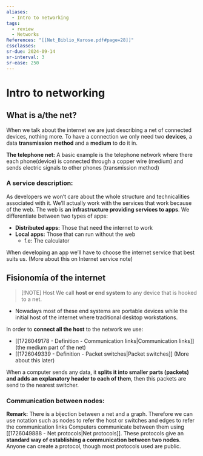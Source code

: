```yaml
---
aliases:
  - Intro to networking
tags:
  - review
  - Networks
References: "[[Net_Biblio_Kurose.pdf#page=28]]"
cssclasses:
sr-due: 2024-09-14
sr-interval: 3
sr-ease: 250
---
```

# Intro to networking
## What is a/the net?
When we talk about the internet we are just describing a net of connected devices, nothing more. To have a connection we only need two **devices**, a data **transmission method** and a **medium** to do it in. 

**The telephone net:** A basic example is the telephone network where there each phone(device) is connected through a copper wire (medium) and sends electric signals to other phones (transmission method)
### A service description: 
As developers we won’t care about the whole structure and technicalities associated with it. We’ll actually work with the services that work because of the web. 
The web is **an infrastructure providing services to apps**. 
We differentiate between two types of apps: 
+ **Distributed apps:** Those that need the internet to work 
+ **Local apps:** Those that can run without the web
	+ f.e: The calculator

When developing an app we’ll have to choose the internet service that best suits us. (More about this on Internet service note)
## Fisionomía of the internet 

> [!NOTE] Host 
>We call **host or end system** to any device that is hooked to a net.  

+ Nowadays most of these end systems are portable devices while the initial host of the internet where traditional desktop workstations. 

In order to **connect all the host** to the network we use: 
+ [[1726049178 - Definition - Communication links|Communication links]] (the medium part of the net) 
+ [[1726049339 - Definition - Packet switches|Packet switches]] (More about this later)

When a computer sends any data, it **splits it into smaller parts (packets) and adds an explanatory header to each of them**, then this packets are send to the nearest switcher.

### Communication between nodes: 
**Remark:** There is a bijection between a net and a graph. Therefore we can use notation such as nodes to refer the host or switches and edges to refer the communication links
Computers communicate between them using [[1726049888 - Net protocols|Net protocols]]. These protocols give an **standard way of establishing a communication between two nodes**. 
Anyone can create a protocol, though most protocols used are public.
